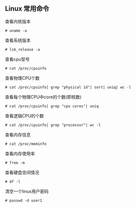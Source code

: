 ## Linux 常用命令

查看内核版本

```shell
# uname -a
```

查看系统版本

```shell
# lsb_release -a
```

查看cpu型号

```shell
# cat /proc/cpuinfo
```

查看物理CPU个数

```shell
# cat /proc/cpuinfo| grep "physical id"| sort| uniq| wc -l
```

查看每个物理CPU中core的个数(即核数)

```shell
# cat /proc/cpuinfo| grep "cpu cores"| uniq
```

查看逻辑CPU的个数

```shell
# cat /proc/cpuinfo| grep "processor"| wc -l
```

查看内存信息

```shell
# cat /proc/meminfo
```

查看内存使用率

```shell
# free -m 
```

查看硬盘空间情况

```shell
# df -l
```

清空一个linux用户密码

```shell
# passwd -d user1
```